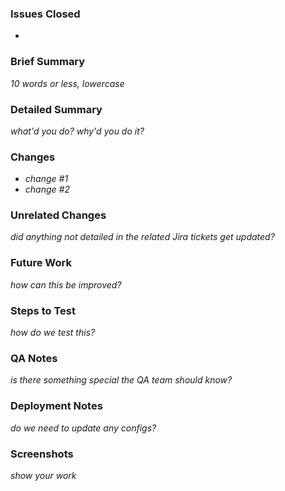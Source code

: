 ### Issues Closed

-

### Brief Summary

_10 words or less, lowercase_

### Detailed Summary

_what'd you do? why'd you do it?_

### Changes

- _change #1_
- _change #2_

### Unrelated Changes

_did anything not detailed in the related Jira tickets get updated?_

### Future Work

_how can this be improved?_

### Steps to Test

_how do we test this?_

### QA Notes

_is there something special the QA team should know?_

### Deployment Notes

_do we need to update any configs?_

### Screenshots

_show your work_
